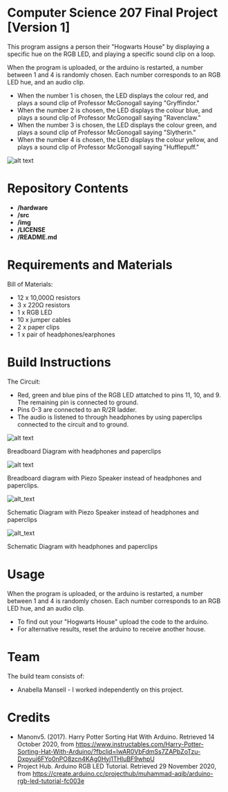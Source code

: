 # Computer Science 207 Final Project [Version 1]

This program assigns a person their "Hogwarts House" by displaying a specific hue on the RGB LED, and playing a specific sound clip on a loop. 

When the program is uploaded, or the arduino is restarted, a number between 1 and 4 is randomly chosen. Each number corresponds to an RGB LED hue, and an audio clip.

* When the number 1 is chosen, the LED displays the colour red, and plays a sound clip of Professor McGonogall saying "Gryffindor."
* When the number 2 is chosen, the LED displays the colour blue, and plays a sound clip of Professor McGonogall saying "Ravenclaw."
* When the number 3 is chosen, the LED displays the colour green, and plays a sound clip of Professor McGonogall saying "Slytherin."
* When the number 4 is chosen, the LED displays the colour yellow, and plays a sound clip of Professor McGonogall saying "Hufflepuff."

![alt text][pic1]

[pic1]: https://github.com/Bella-Mansell/Computer-Science-207-Final-Project/blob/main/img/Final%20Project%20Set-Up%20-%20With%20Headphones.jpg

Repository Contents
============

* **/hardware**
* **/src**
* **/img**
* **/LICENSE**
* **/README.md**

Requirements and Materials
============

Bill of Materials:
* 12 x 10,000Ω resistors
* 3 x 220Ω resistors
* 1 x RGB LED
* 10 x jumper cables
* 2 x paper clips
* 1 x pair of headphones/earphones

Build Instructions
==================

 The Circuit:
 * Red, green and blue pins of the RGB LED attatched to pins 11, 10, and 9. The remaining pin is connected to ground.
 * Pins 0-3 are connected to an R/2R ladder.
 * The audio is listened to through headphones by using paperclips connected to the circuit and to ground.

![alt text][pic2]

[pic2]: https://github.com/Bella-Mansell/Computer-Science-207-Final-Project/blob/main/img/Breadboard%20With%20Headphones.jpg

Breadboard Diagram with headphones and paperclips

![alt text][pic3]

[pic3]: https://github.com/Bella-Mansell/Computer-Science-207-Final-Project/blob/main/img/Breadboard%20With%20Piezo%20Speaker.jpg

Breadboard diagram with Piezo Speaker instead of headphones and paperclips.

![alt_text][pic4]
  
[pic4]: https://github.com/Bella-Mansell/Computer-Science-207-Final-Project/blob/main/img/Schematic%20With%20Headphones.jpg

Schematic Diagram with Piezo Speaker instead of headphones and paperclips

![alt_text][pic5]
  
[pic5]: https://github.com/Bella-Mansell/Computer-Science-207-Final-Project/blob/main/img/Schematic%20With%20Piezo%20Speaker.jpg

Schematic Diagram with headphones and paperclips

Usage
=====
When the program is uploaded, or the arduino is restarted, a number between 1 and 4 is randomly chosen. Each number corresponds to an RGB LED hue, and an audio clip.

* To find out your "Hogwarts House" upload the code to the arduino. 
* For alternative results, reset the arduino to receive another house.

Team
=====
The build team consists of: 
* Anabella Mansell - I worked independently on this project.

Credits
=======

* Manonv5. (2017). Harry Potter Sorting Hat With Arduino. Retrieved 14 October 2020, from https://www.instructables.com/Harry-Potter-Sorting-Hat-With-Arduino/?fbclid=IwAR0VbFdmSs7ZAPbZoTzu-Dxpyui6FYo0nPO8zcn4KAg0Hyj1THluBF9whpU
* Project Hub. Arduino RGB LED Tutorial. Retrieved 29 November 2020, from https://create.arduino.cc/projecthub/muhammad-aqib/arduino-rgb-led-tutorial-fc003e
